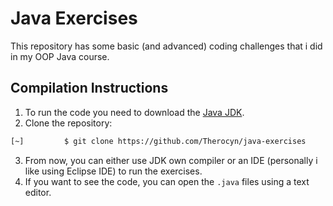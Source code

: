 ﻿# Java Exercises

This repository has some basic (and advanced) coding challenges that i did in my OOP Java course.

## Compilation Instructions

1. To run the code you need to download the [Java JDK](https://www.oracle.com/java/technologies/javase-jdk16-downloads.html).
2. Clone the repository:
```bash
[~]         $ git clone https://github.com/Therocyn/java-exercises
```
3. From now, you can either use JDK own compiler or an IDE (personally i like using Eclipse IDE) to run the exercises.
4. If you want to see the code, you can open the ```.java``` files using a text editor.
